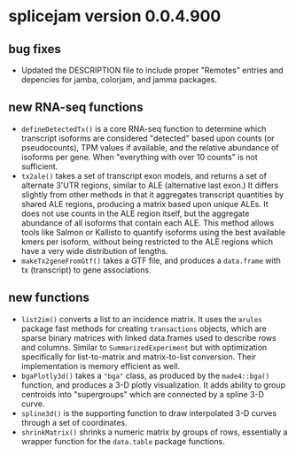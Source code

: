 # splicejam version 0.0.4.900

## bug fixes

* Updated the DESCRIPTION file to include proper "Remotes" entries
and depencies for jamba, colorjam, and jamma packages.

## new RNA-seq functions

* `defineDetectedTx()` is a core RNA-seq function to determine
which transcript isoforms are considered "detected" based upon
counts (or pseudocounts), TPM values if available, and the
relative abundance of isoforms per gene. When "everything with
over 10 counts" is not sufficient.
* `tx2ale()` takes a set of transcript exon models, and returns
a set of alternate 3'UTR regions, similar to ALE (alternative
last exon.) It differs slightly from other methods in that it
aggregates transcript quantities by shared ALE regions,
producing a matrix based upon unique ALEs. It does not use
counts in the ALE region itself, but the aggregate abundance
of all isoforms that contain each ALE. This method allows
tools like Salmon or Kallisto to quantify isoforms using the
best available kmers per isoform, without being restricted
to the ALE regions which have a very wide distribution of
lengths.
* `makeTx2geneFromGtf()` takes a GTF file, and produces a
`data.frame` with tx (transcript) to gene associations.

## new functions

* `list2im()` converts a list to an incidence matrix. It uses
the `arules` package fast methods for creating
`transactions` objects, which are sparse binary matrices with
linked data.frames used to describe rows and columns. Similar
to `SummarizedExperiment` but with optimization specifically for
list-to-matrix and matrix-to-list conversion. Their implementation
is memory efficient as well.
* `bgaPlotly3d()` takes a `"bga"` class, as produced by the
`made4::bga()` function, and produces a 3-D plotly visualization.
It adds ability to group centroids into "supergroups" which are
connected by a spline 3-D curve.
* `spline3d()` is the supporting function to draw interpolated
3-D curves through a set of coordinates.
* `shrinkMatrix()` shrinks a numeric matrix by groups of rows,
essentially a wrapper function for the `data.table` package
functions.

